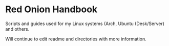 #  Red Onion Handbook
Scripts and guides used for my Linux systems (Arch, Ubuntu (Desk/Server) and others.

Will continue to edit readme and directories with more information.
